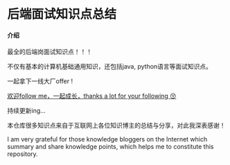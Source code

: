 # 后端面试知识点总结

#### 介绍
最全的后端岗面试知识点！！！

不仅有基本的计算机基础通用知识，还包括java, python语言等面试知识点。

一起拿下一线大厂offer !

[欢迎follow me，一起成长，thanks a lot for your following :kissing_closed_eyes: ](https://gitee.com/Linrena)

持续更新ing...

本仓库很多知识点来自于互联网上各位知识博主的总结与分享，对此我深表感谢！

I am very grateful for those knowledge bloggers on the Internet which summary and share knowledge points, which helps me to constitute this repository.